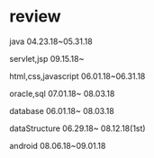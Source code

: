 # review
java
04.23.18~05.31.18

servlet,jsp
09.15.18~

html,css,javascript
06.01.18~06.31.18

oracle,sql
07.01.18~ 08.03.18

database
06.01.18~ 08.03.18

dataStructure
06.29.18~ 08.12.18(1st)

android
08.06.18~09.01.18
